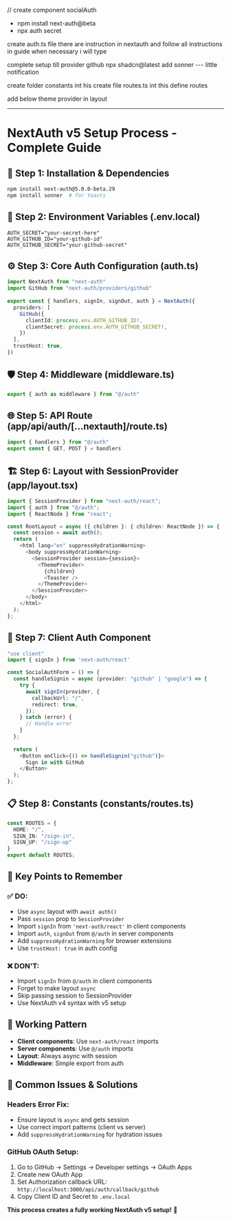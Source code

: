 // create component socialAuth

- npm install next-auth@beta
- npx auth secret 



create auth.ts file there are instruction in nextauth
and follow all instructions in guide when necessary i will type 


complete setup till provider github 
npx shadcn@latest add sonner --- little notification 

 create folder constants
 int his create file routes.ts   int this define routes 

add <Toaster/> below theme provider in layout 

---

# NextAuth v5 Setup Process - Complete Guide

## 🔧 Step 1: Installation & Dependencies
```bash
npm install next-auth@5.0.0-beta.29
npm install sonner  # for toasts
```

## 🔑 Step 2: Environment Variables (.env.local)
```env
AUTH_SECRET="your-secret-here"
AUTH_GITHUB_ID="your-github-id"
AUTH_GITHUB_SECRET="your-github-secret"
```

## ⚙️ Step 3: Core Auth Configuration (auth.ts)
```typescript
import NextAuth from "next-auth"
import GitHub from "next-auth/providers/github"
 
export const { handlers, signIn, signOut, auth } = NextAuth({
  providers: [
    GitHub({
      clientId: process.env.AUTH_GITHUB_ID!,
      clientSecret: process.env.AUTH_GITHUB_SECRET!,
    })
  ],
  trustHost: true,
})
```

## 🛡️ Step 4: Middleware (middleware.ts)
```typescript
export { auth as middleware } from "@/auth"
```

## 🌐 Step 5: API Route (app/api/auth/[...nextauth]/route.ts)
```typescript
import { handlers } from "@/auth"
export const { GET, POST } = handlers
```

## 🏗️ Step 6: Layout with SessionProvider (app/layout.tsx)
```typescript
import { SessionProvider } from "next-auth/react";
import { auth } from "@/auth";
import { ReactNode } from "react";

const RootLayout = async ({ children }: { children: ReactNode }) => {
  const session = await auth();
  return (
    <html lang="en" suppressHydrationWarning>
      <body suppressHydrationWarning>
        <SessionProvider session={session}>
          <ThemeProvider>
            {children}
            <Toaster />
          </ThemeProvider>
        </SessionProvider>
      </body>
    </html>
  );
};
```

## 🔐 Step 7: Client Auth Component
```typescript
"use client"
import { signIn } from 'next-auth/react'

const SocialAuthForm = () => {
  const handleSignin = async (provider: "github" | "google") => {
    try {
      await signIn(provider, {
        callbackUrl: "/",
        redirect: true,
      });
    } catch (error) {
      // Handle error
    }
  };
  
  return (
    <Button onClick={() => handleSignin("github")}>
      Sign in with GitHub
    </Button>
  );
};
```

## 📋 Step 8: Constants (constants/routes.ts)
```typescript
const ROUTES = {
  HOME: "/",
  SIGN_IN: "/sign-in",
  SIGN_UP: "/sign-up"
}
export default ROUTES;
```

## 🚨 Key Points to Remember

### ✅ DO:
- Use `async` layout with `await auth()`
- Pass `session` prop to `SessionProvider`
- Import `signIn` from `'next-auth/react'` in client components
- Import `auth`, `signOut` from `@/auth` in server components
- Add `suppressHydrationWarning` for browser extensions
- Use `trustHost: true` in auth config

### ❌ DON'T:
- Import `signIn` from `@/auth` in client components
- Forget to make layout `async`
- Skip passing session to SessionProvider
- Use NextAuth v4 syntax with v5 setup

## 🎯 Working Pattern
- **Client components**: Use `next-auth/react` imports
- **Server components**: Use `@/auth` imports
- **Layout**: Always async with session
- **Middleware**: Simple export from auth

## 🔧 Common Issues & Solutions

### Headers Error Fix:
- Ensure layout is `async` and gets session
- Use correct import patterns (client vs server)
- Add `suppressHydrationWarning` for hydration issues

### GitHub OAuth Setup:
1. Go to GitHub → Settings → Developer settings → OAuth Apps
2. Create new OAuth App
3. Set Authorization callback URL: `http://localhost:3000/api/auth/callback/github`
4. Copy Client ID and Secret to `.env.local`

**This process creates a fully working NextAuth v5 setup!** 🚀